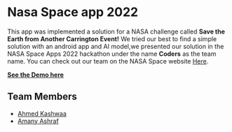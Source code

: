 # Nasa Space app 2022
This app was implemented a solution for a NASA challenge called **Save the Earth from Another Carrington Event!**
We tried our best to find a simple solution with an android app and AI model,we presented our solution in the NASA Space Apps 2022 hackathon
under the name **Coders** as the team name.
You can check out our team on the NASA Space website [Here](https://2022.spaceappschallenge.org/challenges/2022-challenges/carrington-event/teams/coders-1/project).


**[See the Demo here](https://drive.google.com/file/d/13kho1qMOOF8NnepQ_2zHYCV2Sq8Lzlcy/view)**

## Team Members

- [Ahmed Kashwaa](https://github.com/ahmedkashwaa)
- [Amany Ashraf](https://github.com/AmanyAshraf)
